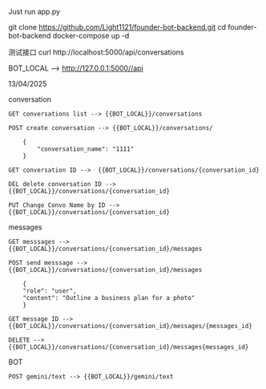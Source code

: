 Just run app.py

git clone https://github.com/Light1121/founder-bot-backend.git cd founder-bot-backend docker-compose up -d

测试接口 curl http://localhost:5000/api/conversations

BOT_LOCAL --> http://127.0.0.1:5000//api


13/04/2025

conversation

    GET conversations list --> {{BOT_LOCAL}}/conversations

    POST create conversation --> {{BOT_LOCAL}}/conversations/

        {
            "conversation_name": "1111"
        }

    GET conversation ID -->  {{BOT_LOCAL}}/conversations/{conversation_id}

    DEL delete conversation ID --> {{BOT_LOCAL}}/conversations/{conversation_id}

    PUT Change Convo Name by ID --> {{BOT_LOCAL}}/conversations/{conversation_id}

messages

    GET messsages --> {{BOT_LOCAL}}/conversations/{conversation_id}/messages

    POST send messsage --> {{BOT_LOCAL}}/conversations/{conversation_id}/messages

        {
        "role": "user",
        "content": "Outline a business plan for a photo"
        }

    GET message ID --> {{BOT_LOCAL}}/conversations/{conversation_id}/messages/{messages_id}

    DELETE --> {{BOT_LOCAL}}/conversations/{conversation_id}/messages{messages_id}

BOT

    POST gemini/text --> {{BOT_LOCAL}}/gemini/text